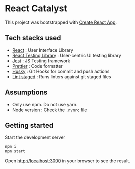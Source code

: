 # React Catalyst

This project was bootstrapped with [Create React App](https://github.com/facebook/create-react-app).

## Tech stacks used

- [React](https://react.dev/) : User Interface Library
- [React Testing Library](https://testing-library.com/) : User-centric UI testing library
- [Jest](https://jestjs.io/) : JS Testing framework
- [Prettier](https://prettier.io/) : Code formatter
- [Husky](https://typicode.github.io/husky/#/) : Git Hooks for commit and push actions
- [Lint staged](https://github.com/okonet/lint-staged) : Runs linters against git staged files

## Assumptions

- Only use npm. Do not use yarn.
- Node version : Check the `.nvmrc` file

## Getting started

Start the development server

```bash
npm i
npm start
```

Open [http://localhost:3000](http://localhost:3000) in your browser to see the result.
